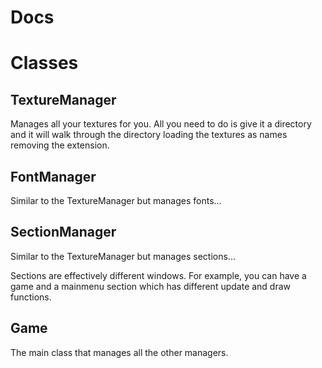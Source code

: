 # Docs

# Classes

## TextureManager

Manages all your textures for you. All you need to do is give it a directory and it will walk through the directory loading the textures as names removing the extension.

## FontManager

Similar to the TextureManager but manages fonts...

## SectionManager

Similar to the TextureManager but manages sections...

Sections are effectively different windows. For example, you can have a game and a mainmenu section which has different update and draw functions.

## Game

The main class that manages all the other managers.

